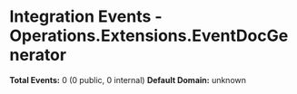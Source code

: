 # Integration Events - Operations.Extensions.EventDocGenerator

**Total Events:** 0 (0 public, 0 internal)
**Default Domain:** unknown

